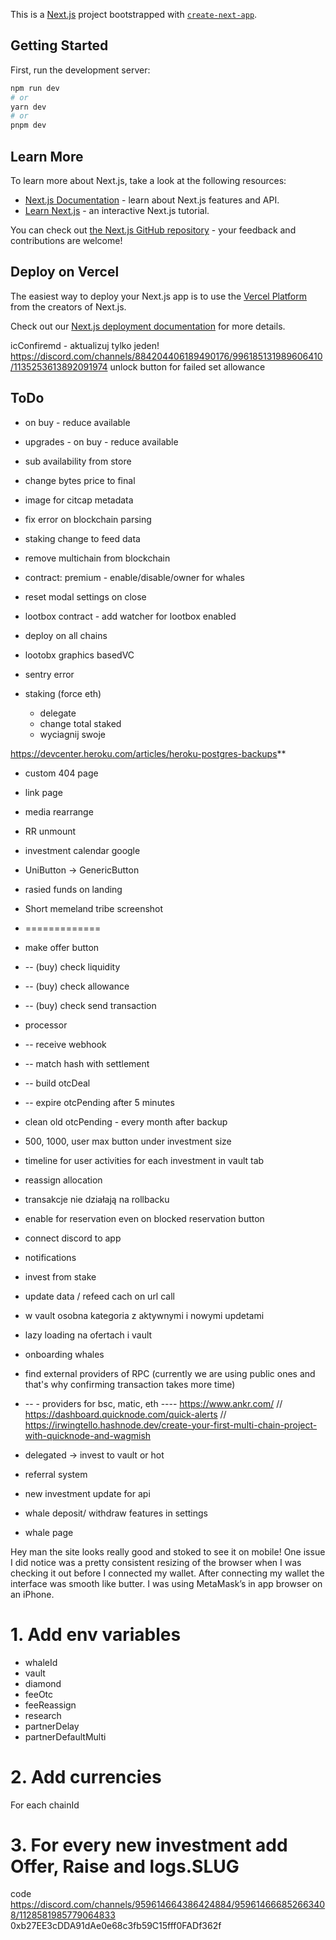 This is a [Next.js](https://nextjs.org/) project bootstrapped with [`create-next-app`](https://github.com/vercel/next.js/tree/canary/packages/create-next-app).

## Getting Started

First, run the development server:

```bash
npm run dev
# or
yarn dev
# or
pnpm dev
```

## Learn More

To learn more about Next.js, take a look at the following resources:

- [Next.js Documentation](https://nextjs.org/docs) - learn about Next.js features and API.
- [Learn Next.js](https://nextjs.org/learn) - an interactive Next.js tutorial.

You can check out [the Next.js GitHub repository](https://github.com/vercel/next.js/) - your feedback and contributions are welcome!

## Deploy on Vercel

The easiest way to deploy your Next.js app is to use the [Vercel Platform](https://vercel.com/new?utm_medium=default-template&filter=next.js&utm_source=create-next-app&utm_campaign=create-next-app-readme) from the creators of Next.js.

Check out our [Next.js deployment documentation](https://nextjs.org/docs/deployment) for more details.


icConfiremd - aktualizuj tylko jeden!
https://discord.com/channels/884204406189490176/996185131989606410/1135253613892091974
unlock button for failed set allowance

## ToDo
- on buy - reduce available
- upgrades - on buy - reduce available
- sub availability from store
- change bytes price to final
- image for citcap metadata





- fix error on blockchain parsing
- staking change to feed data
- remove multichain from blockchain
- contract: premium - enable/disable/owner for whales
- reset modal settings on close


- lootbox contract - add watcher for lootbox enabled
- deploy on all chains
- lootobx graphics basedVC
- sentry error

- staking (force eth)
  - delegate
  - change total staked 
  - wyciagnij swoje

https://devcenter.heroku.com/articles/heroku-postgres-backups**

- custom 404 page
- link page
- media rearrange
- RR unmount
- investment calendar google
- UniButton -> GenericButton
- rasied funds on landing

- Short memeland tribe screenshot

- =============
- make offer button
- -- (buy) check liquidity
- -- (buy) check allowance
- -- (buy) check send transaction

- processor
- -- receive webhook
- -- match hash with settlement
- -- build otcDeal
- -- expire otcPending after 5 minutes

- clean old otcPending - every month after backup
- 500, 1000, user max button under investment size
- timeline for user activities for each investment in vault tab
- reassign allocation

- transakcje nie działają na rollbacku
- enable for reservation even on blocked reservation button
- connect discord to app
- notifications

- invest from stake
- update data / refeed cach on url call
- w vault osobna kategoria z aktywnymi i nowymi updetami
- lazy loading na ofertach i vault
- onboarding whales

- find external providers of RPC (currently we are using public ones and that's why confirming transaction takes more time)
- -- - providers for bsc, matic, eth ---- https://www.ankr.com/ // https://dashboard.quicknode.com/quick-alerts // https://irwingtello.hashnode.dev/create-your-first-multi-chain-project-with-quicknode-and-wagmish
- delegated -> invest to vault or hot
- referral system

- new investment update for api
- whale deposit/ withdraw features in settings
- whale page


Hey man the site looks really good and stoked to see it on mobile! One issue I did notice was a pretty consistent resizing of the browser when I was checking it out before I connected my wallet. After connecting my wallet the interface was smooth like butter. I was using MetaMask’s in app browser on an iPhone.

# 1. Add env variables
- whaleId
- vault
- diamond
- feeOtc
- feeReassign
- research
- partnerDelay
- partnerDefaultMulti

# 2. Add currencies
For each chainId

# 3. For every new investment add Offer, Raise and logs.SLUG




code
https://discord.com/channels/959614664386424884/959614666852663408/1128581985779064833
0xb27EE3cDDA91dAe0e68c3fb59C15fff0FADf362f
